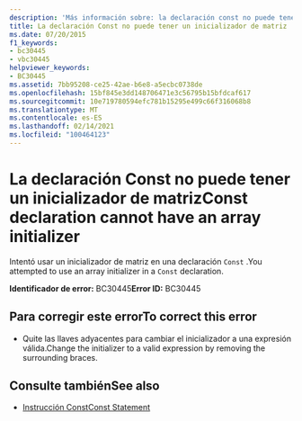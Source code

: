 ```yaml
---
description: 'Más información sobre: la declaración const no puede tener un inicializador de matriz'
title: La declaración Const no puede tener un inicializador de matriz
ms.date: 07/20/2015
f1_keywords:
- bc30445
- vbc30445
helpviewer_keywords:
- BC30445
ms.assetid: 7bb95208-ce25-42ae-b6e8-a5ecbc0738de
ms.openlocfilehash: 15bf845e3dd148706471e3c56795b15bfdcaf617
ms.sourcegitcommit: 10e719780594efc781b15295e499c66f316068b8
ms.translationtype: MT
ms.contentlocale: es-ES
ms.lasthandoff: 02/14/2021
ms.locfileid: "100464123"
---
```

# <a name="const-declaration-cannot-have-an-array-initializer"></a><span data-ttu-id="d71f4-103">La declaración Const no puede tener un inicializador de matriz</span><span class="sxs-lookup"><span data-stu-id="d71f4-103">Const declaration cannot have an array initializer</span></span>

<span data-ttu-id="d71f4-104">Intentó usar un inicializador de matriz en una declaración `Const` .</span><span class="sxs-lookup"><span data-stu-id="d71f4-104">You attempted to use an array initializer in a `Const` declaration.</span></span>  
  
 <span data-ttu-id="d71f4-105">**Identificador de error:** BC30445</span><span class="sxs-lookup"><span data-stu-id="d71f4-105">**Error ID:** BC30445</span></span>  
  
## <a name="to-correct-this-error"></a><span data-ttu-id="d71f4-106">Para corregir este error</span><span class="sxs-lookup"><span data-stu-id="d71f4-106">To correct this error</span></span>  
  
- <span data-ttu-id="d71f4-107">Quite las llaves adyacentes para cambiar el inicializador a una expresión válida.</span><span class="sxs-lookup"><span data-stu-id="d71f4-107">Change the initializer to a valid expression by removing the surrounding braces.</span></span>  
  
## <a name="see-also"></a><span data-ttu-id="d71f4-108">Consulte también</span><span class="sxs-lookup"><span data-stu-id="d71f4-108">See also</span></span>

- [<span data-ttu-id="d71f4-109">Instrucción Const</span><span class="sxs-lookup"><span data-stu-id="d71f4-109">Const Statement</span></span>](../language-reference/statements/const-statement.md)
